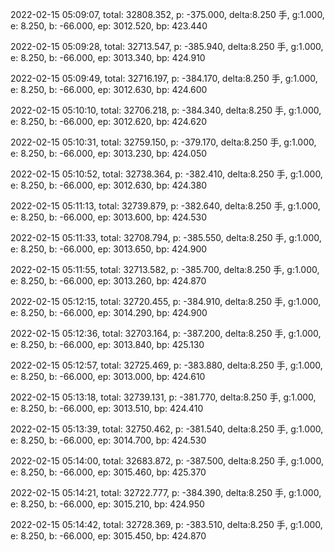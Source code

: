 2022-02-15 05:09:07, total: 32808.352, p: -375.000, delta:8.250 手, g:1.000, e: 8.250, b: -66.000, ep: 3012.520, bp: 423.440

2022-02-15 05:09:28, total: 32713.547, p: -385.940, delta:8.250 手, g:1.000, e: 8.250, b: -66.000, ep: 3013.340, bp: 424.910

2022-02-15 05:09:49, total: 32716.197, p: -384.170, delta:8.250 手, g:1.000, e: 8.250, b: -66.000, ep: 3012.630, bp: 424.600

2022-02-15 05:10:10, total: 32706.218, p: -384.340, delta:8.250 手, g:1.000, e: 8.250, b: -66.000, ep: 3012.620, bp: 424.620

2022-02-15 05:10:31, total: 32759.150, p: -379.170, delta:8.250 手, g:1.000, e: 8.250, b: -66.000, ep: 3013.230, bp: 424.050

2022-02-15 05:10:52, total: 32738.364, p: -382.410, delta:8.250 手, g:1.000, e: 8.250, b: -66.000, ep: 3012.630, bp: 424.380

2022-02-15 05:11:13, total: 32739.879, p: -382.640, delta:8.250 手, g:1.000, e: 8.250, b: -66.000, ep: 3013.600, bp: 424.530

2022-02-15 05:11:33, total: 32708.794, p: -385.550, delta:8.250 手, g:1.000, e: 8.250, b: -66.000, ep: 3013.650, bp: 424.900

2022-02-15 05:11:55, total: 32713.582, p: -385.700, delta:8.250 手, g:1.000, e: 8.250, b: -66.000, ep: 3013.260, bp: 424.870

2022-02-15 05:12:15, total: 32720.455, p: -384.910, delta:8.250 手, g:1.000, e: 8.250, b: -66.000, ep: 3014.290, bp: 424.900

2022-02-15 05:12:36, total: 32703.164, p: -387.200, delta:8.250 手, g:1.000, e: 8.250, b: -66.000, ep: 3013.840, bp: 425.130

2022-02-15 05:12:57, total: 32725.469, p: -383.880, delta:8.250 手, g:1.000, e: 8.250, b: -66.000, ep: 3013.000, bp: 424.610

2022-02-15 05:13:18, total: 32739.131, p: -381.770, delta:8.250 手, g:1.000, e: 8.250, b: -66.000, ep: 3013.510, bp: 424.410

2022-02-15 05:13:39, total: 32750.462, p: -381.540, delta:8.250 手, g:1.000, e: 8.250, b: -66.000, ep: 3014.700, bp: 424.530

2022-02-15 05:14:00, total: 32683.872, p: -387.500, delta:8.250 手, g:1.000, e: 8.250, b: -66.000, ep: 3015.460, bp: 425.370

2022-02-15 05:14:21, total: 32722.777, p: -384.390, delta:8.250 手, g:1.000, e: 8.250, b: -66.000, ep: 3015.210, bp: 424.950

2022-02-15 05:14:42, total: 32728.369, p: -383.510, delta:8.250 手, g:1.000, e: 8.250, b: -66.000, ep: 3015.450, bp: 424.870